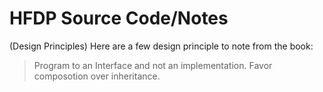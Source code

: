 HFDP Source Code/Notes
=======================

(Design Principles)
Here are a few design principle to note from the book: 

> Program to an Interface and not an implementation.
> Favor composotion over inheritance.


